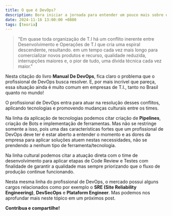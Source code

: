 ```yaml
---
title: O que é DevOps?
description: Bora iniciar a jornada para entender um pouco mais sobre o que é DevOps?
date: 2024-11-16 13:00:00 +0800
tags: [teoria]
---
```



>"Em quase toda organização de T.I há um conflito inerente entre Desenvolvimento e Operações de T.I que cria uma espiral descendente, resultando. em um tempo cada vez mais longo para comercializar novos produtos e recurso, qualidade reduzida, interrupções maiores e, o pior de tudo, uma dívida técnica cada vez maior."

Nesta citação do livro **Manual De DevOps**, fica claro o problema que o profissional de DevOps busca resolver. E, por mais incrível que pareça, essa situação ainda é muito comum em empresas de T.I., tanto no Brasil quanto no mundo!

O profissional de DevOps entra para atuar na resolução desses conflitos, aplicando tecnologias e promovendo mudanças culturais entre os times.

Na linha da aplicação de tecnologias podemos citar criação de **Pipelines**, criação de Bots e implementação de ferramentas. Mas não se restringe somente a isso, pois uma das características fortes que um profissional de DevOps deve ter é estar aberto a entender o momento e as dores da empresa para aplicar soluções atuem nestas necessidades, não se prendendo a nenhum tipo de ferramenta/tecnologia.

Na linha cultural podemos citar a atuação direta com o time de desenvolvimento para aplicar etapas de Code Review e Testes com finalidade de garantir a qualidade mas sempre priorizando que o fluxo de produção continue funcionando.


Nesta mesma linha do profissional de DevOps, o mercado possui alguns cargos relacionados como por exemplo o **SRE (Site Reliability Engineering)**, **DevSecOps** e **Plataform Engineer**. Mas podemos nos aprofundar mais neste tópico em um próximos post.



**Contribua e compartilhe!**
